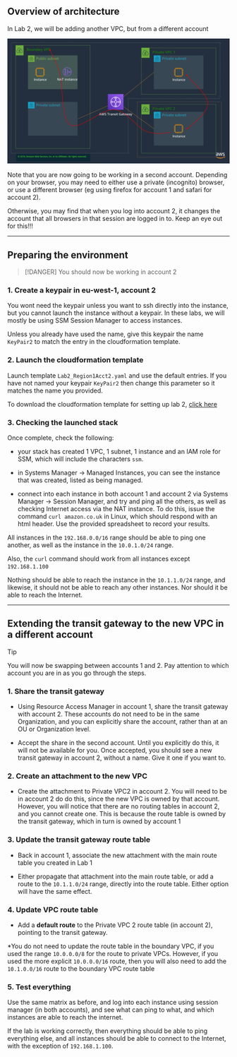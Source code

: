 ## Overview of architecture

In Lab 2, we will be adding another VPC, but from a different account

![Lab2 Architecture](img/lab2.png)


Note that you are now going to be working in a second account. Depending on your browser, you may need to either use a private (incognito) browser, or use a different browser (eg using firefox for account 1 and safari for account 2).

Otherwise, you may find that when you log into account 2, it changes the account that all browsers in that session are logged in to. Keep an eye out for this!!!

---

## Preparing the environment

> [!DANGER]
> You should now be working in account 2

### 1. Create a keypair in eu-west-1, account 2

You wont need the keypair unless you want to ssh directly into the instance, but you cannot launch the instance without a keypair. In these labs, we will mostly be using SSM Session Manager to access instances.

Unless you already have used the name, give this keypair the name `KeyPair2` to match the entry in the cloudformation template.

### 2. Launch the cloudformation template

Launch template `Lab2_Region1Acct2.yaml` and use the default entries. If you have not named your keypair `KeyPair2` then change this parameter so it matches the name you provided.

To download the cloudformation template for setting up lab 2, [click here](https://networking-workshop.s3-eu-west-1.amazonaws.com/Lab1_Region1Acct1.yaml)

### 3. Checking the launched stack

Once complete, check the following:

* your stack has created 1 VPC, 1 subnet, 1 instance and an IAM role for SSM, which will include the characters `ssm`.

* in Systems Manager -> Managed Instances, you can see the instance that was created, listed as being managed.

* connect into each instance in both account 1 and account 2 via Systems Manager -> Session Manager, and try and ping all the others, as well as checking Internet access via the NAT instance. To do this, issue the command `curl amazon.co.uk` in Linux, which should respond with an html header. Use the provided spreadsheet to record your results.

All instances in the `192.168.0.0/16` range should be able to ping one another, as well as the instance in the `10.0.1.0/24` range.

Also, the `curl` command should work from all instances except `192.168.1.100` 

Nothing should be able to reach the instance in the `10.1.1.0/24` range, and likewise, it should not be able to reach any other instances. Nor should it be able to reach the Internet.

---

## Extending the transit gateway to the new VPC in a different account

> [!TIP]
> You will now be swapping between accounts 1 and 2. Pay attention to which account you are in as you go through the steps. 

### 1. Share the transit gateway

* Using Resource Access Manager in account 1, share the transit gateway with account 2. These accounts do not need to be in the same Organization, and you can explicitly share the account, rather than at an OU or Organization level.

* Accept the share in the second account. Until you explicitly do this, it will not be available for you. Once accepted, you should see a new transit gateway in account 2, without a name. Give it one if you want to.

### 2. Create an attachment to the new VPC

* Create the attachment to Private VPC2 in account 2. You will need to be in account 2 do do this, since the new VPC is owned by that account. However, you will notice that there are no routing tables in account 2, and you cannot create one. This is because the route table is owned by the transit gateway, which in turn is owned by account 1

### 3. Update the transit gateway route table

* Back in account 1, associate the new attachment with the main route table you created in Lab 1

* Either propagate that attachment into the main route table, or add a route to the `10.1.1.0/24` range, directly into the route table. Either option will have the same effect.

### 4. Update VPC route table

* Add a **default route** to the Private VPC 2 route table (in account 2), pointing to the transit gateway. 

*You do not need to update the route table in the boundary VPC, if you used the range `10.0.0.0/8` for the route to private VPCs. However, if you used the more explicit `10.0.0.0/16` route, then you will also need to add the `10.1.0.0/16` route to the boundary VPC route table

### 5. Test everything

Use the same matrix as before, and log into each instance using session manager (in both accounts), and see what can ping to what, and which instances are able to reach the internet.

If the lab is working correctly, then everything should be able to ping everything else, and all instances should be able to connect to the Internet, with the exception of `192.168.1.100`.

